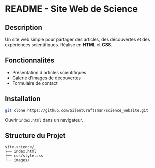 # README - Site Web de Science

## Description

Un site web simple pour partager des articles, des découvertes et des expériences scientifiques. Réalisé en **HTML** et **CSS**.

## Fonctionnalités

- Présentation d'articles scientifiques
- Galerie d'images de découvertes
- Formulaire de contact

## Installation

```bash
git clone https://github.com/SilentCraftsman/science_website.git
```

Ouvrir `index.html` dans un navigateur.

## Structure du Projet

```
site-science/
├── index.html
├── css/style.css
└── images/
```
